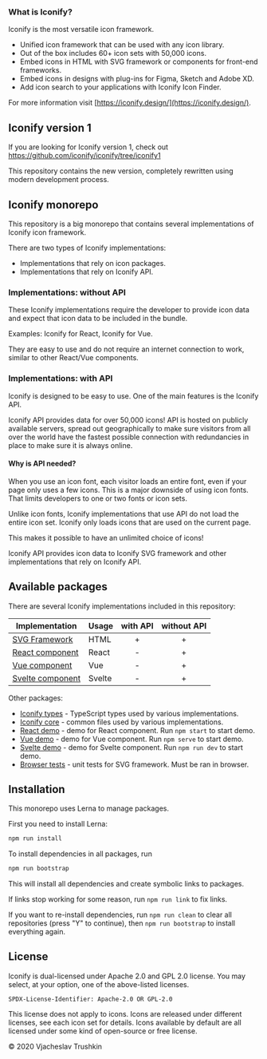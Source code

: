 ### What is Iconify?

Iconify is the most versatile icon framework.

-   Unified icon framework that can be used with any icon library.
-   Out of the box includes 60+ icon sets with 50,000 icons.
-   Embed icons in HTML with SVG framework or components for front-end frameworks.
-   Embed icons in designs with plug-ins for Figma, Sketch and Adobe XD.
-   Add icon search to your applications with Iconify Icon Finder.

For more information visit [https://iconify.design/](https://iconify.design/).

## Iconify version 1

If you are looking for Iconify version 1, check out https://github.com/iconify/iconify/tree/iconify1

This repository contains the new version, completely rewritten using modern development process.

## Iconify monorepo

This repository is a big monorepo that contains several implementations of Iconify icon framework.

There are two types of Iconify implementations:

-   Implementations that rely on icon packages.
-   Implementations that rely on Iconify API.

### Implementations: without API

These Iconify implementations require the developer to provide icon data and expect that icon data to be included in the bundle.

Examples: Iconify for React, Iconify for Vue.

They are easy to use and do not require an internet connection to work, similar to other React/Vue components.

### Implementations: with API

Iconify is designed to be easy to use. One of the main features is the Iconify API.

Iconify API provides data for over 50,000 icons! API is hosted on publicly available servers, spread out geographically to make sure visitors from all over the world have the fastest possible connection with redundancies in place to make sure it is always online.

#### Why is API needed?

When you use an icon font, each visitor loads an entire font, even if your page only uses a few icons. This is a major downside of using icon fonts. That limits developers to one or two fonts or icon sets.

Unlike icon fonts, Iconify implementations that use API do not load the entire icon set. Iconify only loads icons that are used on the current page.

This makes it possible to have an unlimited choice of icons!

Iconify API provides icon data to Iconify SVG framework and other implementations that rely on Iconify API.

## Available packages

There are several Iconify implementations included in this repository:

| Implementation                         | Usage  | with API | without API |
| -------------------------------------- | ------ | :------: | :---------: |
| [SVG Framework](./packages/iconify/)   | HTML   |    +     |      +      |
| [React component](./packages/react/)   | React  |    -     |      +      |
| [Vue component](./packages/vue/)       | Vue    |    -     |      +      |
| [Svelte component](./packages/svelte/) | Svelte |    -     |      +      |

Other packages:

-   [Iconify types](./packages/types/) - TypeScript types used by various implementations.
-   [Iconify core](./packages/core/) - common files used by various implementations.
-   [React demo](./packages/react-demo/) - demo for React component. Run `npm start` to start demo.
-   [Vue demo](./packages/vue-demo/) - demo for Vue component. Run `npm serve` to start demo.
-   [Svelte demo](./packages/svelte-demo/) - demo for Svelte component. Run `npm run dev` to start demo.
-   [Browser tests](./packages/browser-tests/) - unit tests for SVG framework. Must be ran in browser.

## Installation

This monorepo uses Lerna to manage packages.

First you need to install Lerna:

```bash
npm run install
```

To install dependencies in all packages, run

```bash
npm run bootstrap
```

This will install all dependencies and create symbolic links to packages.

If links stop working for some reason, run `npm run link` to fix links.

If you want to re-install dependencies, run `npm run clean` to clear all repositories (press "Y" to continue), then `npm run bootstrap` to install everything again.

## License

Iconify is dual-licensed under Apache 2.0 and GPL 2.0 license. You may select, at your option, one of the above-listed licenses.

`SPDX-License-Identifier: Apache-2.0 OR GPL-2.0`

This license does not apply to icons. Icons are released under different licenses, see each icon set for details.
Icons available by default are all licensed under some kind of open-source or free license.

© 2020 Vjacheslav Trushkin
